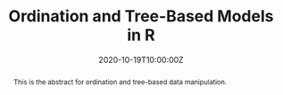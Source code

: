 ---
abstract: This is the abstract for ordination and tree-based data manipulation.
address:
  city: Richmond
  country: United States
  postcode: "23284"
  region: VA
  street: 1000 West Cary Street
all_day: false
date: "2020-10-19T10:00:00Z"
date_end: "2020-10-19T15:00:00Z"
event: Data Literacy Lecture on Ordination & Tree-Models
event_url: https://us02web.zoom.us/j/86289645889?pwd=YzVBZlhPYUwydE5pNWVhTFExSlA2Zz09
featured: false
location: Center for Environmental Studies
math: false
summary: Ordination and tree-models are ways to visualize multivariate data in reduced dimension and can be very helpful for understanding underlying patterns in your data.  
tags: []
keywords: ["models"]
title: Ordination and Tree-Based Models in R
url_code: ""
url_pdf: ""
url_slides: "/slides/ordination_trees.html"
url_video: ""
---